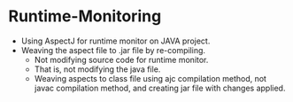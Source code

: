 # Runtime-Monitoring 
- Using AspectJ for runtime monitor on JAVA project.
- Weaving the aspect file to .jar file by re-compiling.
   - Not modifying source code for runtime monitor.
   - That is, not modifying the java file.
   - Weaving aspects to class file using ajc compilation method, not javac compilation method, and creating jar file with changes applied.
